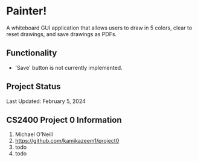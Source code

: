 # Painter!
A whiteboard GUI application that allows users to draw in 5 colors, clear to reset drawings, and save drawings as PDFs.

## Functionality
+ 'Save' button is not currently implemented.

## Project Status
Last Updated: February 5, 2024

## CS2400 Project 0 Information
1. Michael O'Neill
2. https://github.com/kamikazeem1/project0
3. todo
4. todo
